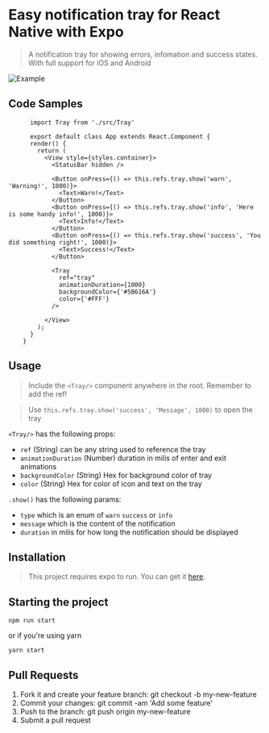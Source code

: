 # Easy notification tray for React Native with Expo

> A notification tray for showing errors, infomation and success states. With full support for iOS and Android

![Example](https://media.giphy.com/media/9D34xNNLCpmgiQymmV/giphy.gif)

## Code Samples



```
      import Tray from './src/Tray'
        
      export default class App extends React.Component {
      render() {
        return (
          <View style={styles.container}>
            <StatusBar hidden />
             
            <Button onPress={() => this.refs.tray.show('warn', 'Warning!', 1000)}>
              <Text>Warn!</Text>
            </Button>
            <Button onPress={() => this.refs.tray.show('info', 'Here is some handy info!', 1000)}>
              <Text>Info!</Text>
            </Button>
            <Button onPress={() => this.refs.tray.show('success', 'You did something right!', 1000)}>
              <Text>Success!</Text>
            </Button>
            
            <Tray
              ref="tray"
              animationDuration={1000}
              backgroundColor={'#5B616A'}
              color={'#FFF'}
            />
            
          </View>
        );
      }
    }
```

## Usage

> Include the `<Tray/>` component anywhere in the root. Remember to add the ref!

> Use `this.refs.tray.show('success', 'Message', 1000)` to open the tray

`<Tray/>` has the following props:
* `ref` (String) can be any string used to reference the tray
* `animationDuration` (Number) duration in milis of enter and exit animations
* `backgroundColor` (String) Hex for background color of tray
* `color` (String) Hex for color of icon and text on the tray

`.show()` has the following params: 
 * `type` which is an enum of `warn` `success` or `info`
 * `message` which is the content of the notification
 * `duration` in milis for how long the notification should be displayed

## Installation

>This project requires expo to run. You can get it [here](https://docs.expo.io/versions/latest/introduction/installation).

## Starting the project


`npm run start`

or if you're using yarn

`yarn start`

## Pull Requests

1. Fork it and create your feature branch: git checkout -b my-new-feature
2. Commit your changes: git commit -am 'Add some feature'
3. Push to the branch: git push origin my-new-feature 
4. Submit a pull request
